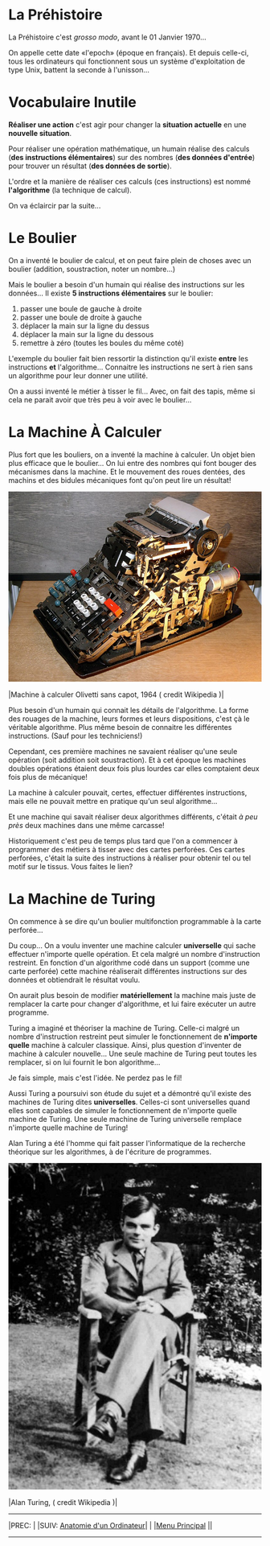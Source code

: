La Préhistoire
==============


La Préhistoire c'est *grosso modo*, avant le 01 Janvier 1970...

On appelle cette date «l'epoch» (époque en français). Et depuis celle-ci, tous les ordinateurs qui fonctionnent sous un système d'exploitation de type Unix, battent la seconde à l'unisson...

# Vocabulaire Inutile 

**Réaliser une action** c'est agir pour changer la **situation actuelle** en une **nouvelle situation**.

Pour réaliser une opération mathématique, un humain réalise des calculs (**des instructions élémentaires**) sur des nombres (**des données d'entrée**) pour trouver un résultat (**des données de sortie**).

L'ordre et la manière de réaliser ces calculs (ces instructions) est nommé **l'algorithme** (la technique de calcul).

On va éclaircir par la suite...

# Le Boulier 

On a inventé le boulier de calcul, et on peut faire plein de choses avec un boulier (addition, soustraction, noter un nombre...)

Mais le boulier a besoin d'un humain qui réalise des instructions sur les données... Il existe **5 instructions élémentaires** sur le boulier:

1. passer une boule de gauche à droite
1. passer une boule de droite à gauche
1. déplacer la main sur la ligne du dessus
1. déplacer la main sur la ligne du dessous
1. remettre à zéro (toutes les boules du même coté)

L'exemple du boulier fait bien ressortir la distinction qu'il existe **entre** les instructions **et** l'algorithme... Connaitre les instructions ne sert à rien sans un algorithme pour leur donner une utilité.

On a aussi inventé le métier à tisser le fil... Avec, on fait des tapis, même si cela ne parait avoir que très peu à voir avec le boulier...

# La Machine À Calculer 

Plus fort que les bouliers, on a inventé la machine à calculer. Un objet bien plus efficace que le boulier... On lui entre des nombres qui font bouger des mécanismes dans la machine. Et le mouvement des roues dentées, des machins et des bidules mécaniques font qu'on peut lire un résultat!

[![](img/Calculator.jpg)](https://fr.wikipedia.org/wiki/Calculatrice_m%C3%A9canique)

|Machine à calculer Olivetti sans capot, 1964 ( credit Wikipedia )|

Plus besoin d'un humain qui connait les détails de l'algorithme. La forme des rouages de la machine, leurs formes et leurs dispositions, c'est çà le véritable algorithme. Plus même besoin de connaitre les différentes instructions. (Sauf pour les techniciens!)

Cependant, ces première machines ne savaient réaliser qu'une seule opération (soit addition soit soustraction). Et à cet époque les machines doubles opérations étaient deux fois plus lourdes car elles comptaient deux fois plus de mécanique!

La machine à calculer pouvait, certes, effectuer différentes instructions, mais elle ne pouvait mettre en pratique qu'un seul algorithme...

Et une machine qui savait réaliser deux algorithmes différents, c'était *à peu près* deux machines dans une même carcasse!

Historiquement c'est peu de temps plus tard que l'on a commencer à programmer des métiers à tisser avec des cartes perforées. Ces cartes perforées, c'était la suite des instructions à réaliser pour obtenir tel ou tel motif sur le tissus. Vous faites le lien?

# La Machine de Turing 

On commence à se dire qu'un boulier multifonction programmable à la carte perforée...

Du coup... On a voulu inventer une machine calculer **universelle** qui sache effectuer n'importe quelle opération. Et cela malgré un nombre d'instruction restreint. En fonction d'un algorithme codé dans un support (comme une carte perforée) cette machine réaliserait  différentes instructions sur des données et obtiendrait le résultat voulu.

On aurait plus besoin de modifier **matériellement** la machine mais juste de remplacer la carte pour changer d'algorithme, et lui faire exécuter un autre programme.

Turing a imaginé et théoriser la machine de Turing. Celle-ci malgré un nombre d'instruction restreint peut simuler le fonctionnement de **n'importe quelle** machine à calculer classique. Ainsi, plus question d'inventer de machine à calculer nouvelle... Une seule machine de Turing peut toutes les remplacer, si on lui fournit le bon algorithme...

Je fais simple, mais c'est l'idée. Ne perdez pas le fil!

Aussi Turing a poursuivi son étude du sujet et a démontré qu'il existe des machines de Turing dites **universelles**. Celles-ci sont universelles quand elles sont capables de simuler le fonctionnement de n'importe quelle machine de Turing. Une seule machine de Turing universelle remplace n'importe quelle machine de Turing!

Alan Turing a été l'homme qui fait passer l'informatique de la recherche théorique sur les algorithmes, à de l'écriture de programmes.

[![](img/turing.jpg)](https://fr.wikipedia.org/wiki/Alan_Turing)

|Alan Turing, ( credit Wikipedia )|

---

|PREC: | |SUIV: [Anatomie d'un Ordinateur](020_hardware.md)|
| |[Menu Principal](index.md) ||

---

